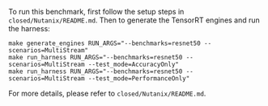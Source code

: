To run this benchmark, first follow the setup steps in `closed/Nutanix/README.md`. Then to generate the TensorRT engines and run the harness:

```
make generate_engines RUN_ARGS="--benchmarks=resnet50 --scenarios=MultiStream"
make run_harness RUN_ARGS="--benchmarks=resnet50 --scenarios=MultiStream --test_mode=AccuracyOnly"
make run_harness RUN_ARGS="--benchmarks=resnet50 --scenarios=MultiStream --test_mode=PerformanceOnly"
```

For more details, please refer to `closed/Nutanix/README.md`.